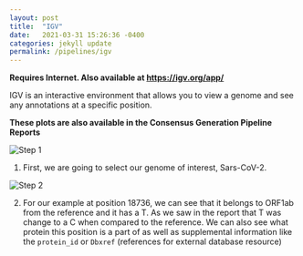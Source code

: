 ```yaml
---
layout: post
title:  "IGV"
date:   2021-03-31 15:26:36 -0400
categories: jekyll update
permalink: /pipelines/igv
---
```



<strong>Requires Internet. Also available at https://igv.org/app/</strong>

IGV is an interactive environment that allows you to view a genome and see any annotations at a specific position. 

**These plots are also available in the Consensus Generation Pipeline Reports**

![Step 1]({{site.baseurl}}/assets/img/igvSelectSars.png "Title")

1. First, we are going to select our genome of interest, Sars-CoV-2.

![Step 2]({{site.baseurl}}/assets/img/igv-selectPos.png "Title")

2. For our example at position 18736, we can see that it belongs to ORF1ab from the reference and it has a T. As we saw in the report that T was change to a C when compared to the reference. We can also see what protein this position is a part of as well as supplemental information like the `protein_id` or `Dbxref` (references for external database resource)